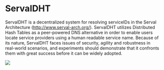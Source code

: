 ServalDHT
=========

ServalDHT is a decentralized system for resolving serviceIDs in the Serval Architecture (http://www.serval-arch.org/). ServalDHT utilizes Distributed Hash Tables as a peer-powered DNS alternative in order to enable users locate service providers using a human readable service name. Because of its nature, ServalDHT faces issues of security, agility and robustness in real-world scenarios, and experiments should demonstrate that it confronts them with great success before it can be widely adopted.

[![](https://ga-beacon.appspot.com/UA-47132599-3/ServalDHT/start?pixel)](https://github.com/igrigorik/ga-beacon)
